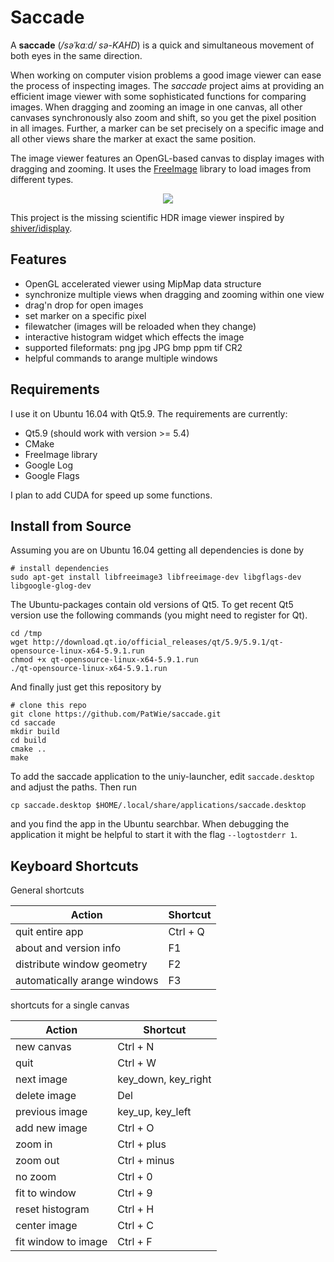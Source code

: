  # Saccade

A **saccade** (*/səˈkɑːd/ sə-KAHD*) is a quick and simultaneous movement of both eyes in the same direction.

When working on computer vision problems a good image viewer can ease the process of inspecting images. The *saccade* project aims at providing an efficient image viewer with some sophisticated functions for comparing images. When dragging and zooming an image in one canvas, all other canvases synchronously also zoom and shift, so you get the pixel position in all images. Further, a marker can be set precisely on a specific image and all other views share the marker at exact the same position.

The image viewer features an OpenGL-based canvas to display images with dragging and zooming. It uses the [FreeImage](freeimage.sourceforge.net) library to load images from different types.

<p align="center"> <img src="https://github.com/patwie-stuff/img/blob/master/screenshot.gif?raw=true"> </p>

This project is the missing scientific HDR image viewer inspired by [shiver/idisplay](https://sourceforge.net/p/shiver/idisplay). 

## Features

- OpenGL accelerated viewer using MipMap data structure
- synchronize multiple views when dragging and zooming within one view
- drag'n drop for open images
- set marker on a specific pixel
- filewatcher (images will be reloaded when they change)
- interactive histogram widget which effects the image
- supported fileformats: png jpg JPG bmp ppm tif CR2
- helpful commands to arange multiple windows

## Requirements

I use it on Ubuntu 16.04 with Qt5.9. The requirements are currently:

- Qt5.9 (should work with version >= 5.4)
- CMake
- FreeImage library
- Google Log
- Google Flags

I plan to add CUDA for speed up some functions.

## Install from Source

Assuming you are on Ubuntu 16.04 getting all dependencies is done by

    # install dependencies
    sudo apt-get install libfreeimage3 libfreeimage-dev libgflags-dev libgoogle-glog-dev

The Ubuntu-packages contain old versions of Qt5. To get recent Qt5 version use the following commands (you might need to register for Qt).

    cd /tmp
    wget http://download.qt.io/official_releases/qt/5.9/5.9.1/qt-opensource-linux-x64-5.9.1.run
    chmod +x qt-opensource-linux-x64-5.9.1.run
    ./qt-opensource-linux-x64-5.9.1.run

And finally just get this repository by

    # clone this repo
    git clone https://github.com/PatWie/saccade.git
    cd saccade
    mkdir build
    cd build
    cmake ..
    make

To add the saccade application to the uniy-launcher, edit `saccade.desktop` and adjust the paths. Then run

    cp saccade.desktop $HOME/.local/share/applications/saccade.desktop

and you find the app in the Ubuntu searchbar. When debugging the application it might be helpful to start it with the flag `--logtostderr 1`.

## Keyboard Shortcuts

General shortcuts

| Action                       | Shortcut            |
| ------                       | ------              |
| quit entire app              | Ctrl + Q            |
| about and version info       | F1                  |
| distribute window geometry   | F2                  |
| automatically arange windows | F3                  |

shortcuts for a single canvas

| Action                       | Shortcut            |
| ------                       | ------              |
| new canvas                   | Ctrl + N            |
| quit                         | Ctrl + W            |
| next image                   | key_down, key_right |
| delete image                 | Del                 |
| previous image               | key_up, key_left    |
| add new image                | Ctrl + O            |
| zoom in                      | Ctrl + plus         |
| zoom out                     | Ctrl + minus        |
| no zoom                      | Ctrl + 0            |
| fit to window                | Ctrl + 9            |
| reset histogram              | Ctrl + H            |
| center image                 | Ctrl + C            |
| fit window to image          | Ctrl + F            |
